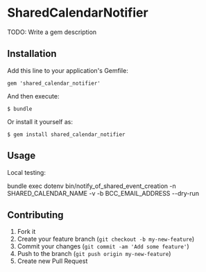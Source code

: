 # SharedCalendarNotifier

TODO: Write a gem description

## Installation

Add this line to your application's Gemfile:

    gem 'shared_calendar_notifier'

And then execute:

    $ bundle

Or install it yourself as:

    $ gem install shared_calendar_notifier

## Usage

Local testing:

bundle exec dotenv bin/notify_of_shared_event_creation -n SHARED_CALENDAR_NAME -v -b BCC_EMAIL_ADDRESS --dry-run


## Contributing

1. Fork it
2. Create your feature branch (`git checkout -b my-new-feature`)
3. Commit your changes (`git commit -am 'Add some feature'`)
4. Push to the branch (`git push origin my-new-feature`)
5. Create new Pull Request

